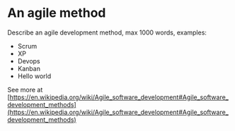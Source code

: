 # An agile method

Describe an agile development method, max 1000 words, examples:

* Scrum
* XP
* Devops
* Kanban
* Hello world

See more at [https://en.wikipedia.org/wiki/Agile_software_development#Agile_software_development_methods](https://en.wikipedia.org/wiki/Agile_software_development#Agile_software_development_methods)
